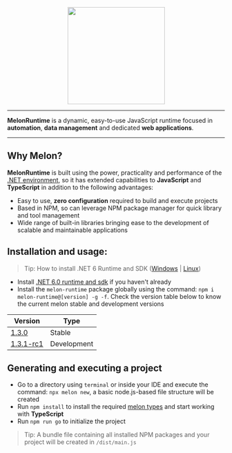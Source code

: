 <div align="center">
  <img align="center" width="225" src="https://i.imgur.com/guuToyf.png">
</div>
<hr>

**MelonRuntime** is a dynamic, easy-to-use JavaScript runtime focused in **automation**, **data management** and dedicated **web applications**.

<hr>

## Why Melon?

**MelonRuntime** is built using the power, practicality and performance of the [.NET environment](https://dotnet.microsoft.com/en-us/), so it has extended capabilities to **JavaScript** and **TypeScript** in addition to the following advantages:

- Easy to use, **zero configuration** required to build and execute projects
- Based in NPM, so can leverage NPM package manager for quick library and tool management
- Wide range of built-in libraries bringing ease to the development of scalable and maintainable applications

## Installation and usage:
> Tip: How to install .NET 6 Runtime and SDK ([Windows](https://www.youtube.com/watch?v=AC5UWby16sg) | [Linux](https://www.youtube.com/watch?v=g0vuTh0Dao8))

- Install [.NET 6.0 runtime and sdk](https://dotnet.microsoft.com/en-us/download/dotnet/6.0) if you haven't already
- Install the `melon-runtime` package globally using the command: `npm i melon-runtime@[version] -g -f`. Check the version table below to know the current melon stable and development versions

| Version | Type |
| ------- | ---- |
| [1.3.0](https://www.npmjs.com/package/melon-runtime/v/1.3.0) | Stable |
| [1.3.1-rc1](https://www.npmjs.com/package/melon-runtime/v/1.3.1-rc1) | Development |

## Generating and executing a project

- Go to a directory using `terminal` or inside your IDE and execute the command: `npx melon new`, a basic node.js-based file structure will be created
- Run `npm install` to install the required [melon types](https://www.npmjs.com/package/melon-types) and start working with **TypeScript**
- Run `npm run go` to initialize the project

> Tip: A bundle file containing all installed NPM packages and your project will be created in `/dist/main.js`
